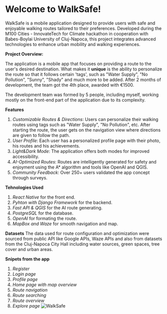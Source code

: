 # Welcome to WalkSafe!

WalkSafe is a mobile application designed to provide users with safe and enjoyable walking routes tailored to their preferences. Developed during the M100 Cities - InnovateTech 
for Climate hackathon in cooperation with Babes-Boylai University of Cluj-Napoca, this project integrates advanced technologies to enhance urban mobility and walking experiences.

**Project Overview:**

The application is a mobile app that focuses on providing a route to the user's desired destination. What makes it **unique** is the ability to personalize the route so that it follows certain 'tags', such as "Water Supply", "No Pollution", "Sunny", "Shady" and much more to be added. After 2 months of development, the team got the 4th place, awarded with €1500.

The development team was formed by 5 people, including myself, working mostly on the front-end part of the application due to its complexity.

**Features**
1. _Customizable Routes & Directions_: Users can personalize their walking routes using tags such as "Water Supply", "No Pollution", etc. After starting the route, the user gets on the navigation view where directions are given to follow the path.
2. _User Profile_: Each user has a personalized profile page with their photo, his routes and his achievements.
3. _Light&Dark Mode_: The application offers both modes for improved accessibility.
4. _AI-Optimized Routes_: Routes are intelligently generated for safety and enjoyment using the A* algorithm and tools like OpenAI and QGIS.
5. _Community Feedback_: Over 250+ users validated the app concept through surveys.

**Tehnologies Used**
1. _React Native_ for the front end.
2. _Pyhton with Django Framework_ for the backend.
3. _Fast API & QGIS_ for the AI route generating.
4. _PostgreSQL_ for the database.
5. _OpenAI_ for formating the route.
6. _MapBox and Waze_ for smooth navigation and map.

**Datasets**
The data used for route configuration and optimization were sourced from public API like Google APIs, Waze APIs and also from datasets from the Cluj-Napoca City Hall including water sources, green spaces, tree cover and urban areas.

**Snipets from the app**
1. _Register_
2. _Login page_
3. _Profile page_
4. _Home page with map overview_
5. _Route navigation_
6. _Route searching_
7. _Route overview_
8. _Explore page_
![WalkSafe](https://github.com/user-attachments/assets/ef5e2290-08ff-4976-af68-0c0075f6d2c0)

